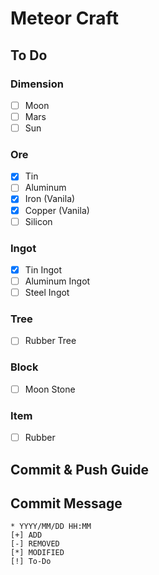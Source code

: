 # Meteor Craft

## To Do

### Dimension

- [ ] Moon
- [ ] Mars
- [ ] Sun

### Ore

- [X] Tin
- [ ] Aluminum
- [x] Iron (Vanila)
- [x] Copper (Vanila)
- [ ] Silicon

### Ingot

- [X] Tin Ingot
- [ ] Aluminum Ingot
- [ ] Steel Ingot

### Tree

- [ ] Rubber Tree

### Block

- [ ] Moon Stone


### Item

- [ ] Rubber

## Commit & Push Guide
## Commit Message
```
* YYYY/MM/DD HH:MM
[+] ADD
[-] REMOVED
[*] MODIFIED
[!] To-Do
